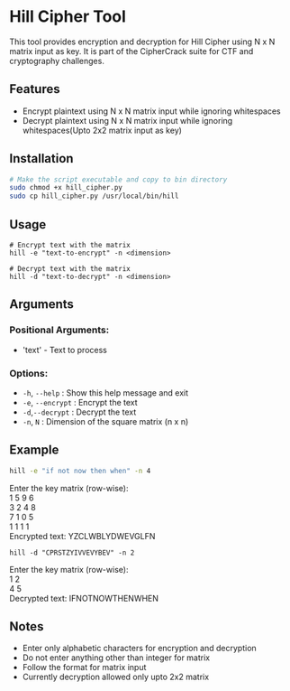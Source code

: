 # Hill Cipher Tool

This tool provides encryption and decryption for Hill Cipher using N x N matrix input as key. It is part of the CipherCrack suite for CTF and cryptography challenges.

## Features

- Encrypt plaintext using N x N matrix input while ignoring whitespaces 
- Decrypt plaintext using N x N matrix input while ignoring whitespaces(Upto 2x2 matrix input as key)

## Installation 

```zsh 
# Make the script executable and copy to bin directory
sudo chmod +x hill_cipher.py
sudo cp hill_cipher.py /usr/local/bin/hill
```

## Usage

```
# Encrypt text with the matrix
hill -e "text-to-encrypt" -n <dimension>

# Decrypt text with the matrix
hill -d "text-to-decrypt" -n <dimension>
```

## Arguments

### Positional Arguments:
-  'text' - Text to process

### Options:
-  `-h`, `--help`        : Show this help message and exit
-  `-e`, `--encrypt`    : Encrypt the text
-  `-d`,`--decrypt`   : Decrypt the text
-  `-n`, `N`          : Dimension of the square matrix (n x n)

## Example

```zsh
hill -e "if not now then when" -n 4
```
Enter the key matrix (row-wise):<br>
1 5 9 6<br>
3 2 4 8<br>
7 1 0 5<br>
1 1 1 1<br>
Encrypted text: YZCLWBLYDWEVGLFN

```
hill -d "CPRSTZYIVVEVYBEV" -n 2
```
Enter the key matrix (row-wise):<br>
1 2 <br>
4 5 <br>
Decrypted text: IFNOTNOWTHENWHEN

## Notes

- Enter only alphabetic characters for encryption and decryption
- Do not enter anything other than integer for matrix
- Follow the format for matrix input
- Currently decryption allowed only upto 2x2 matrix